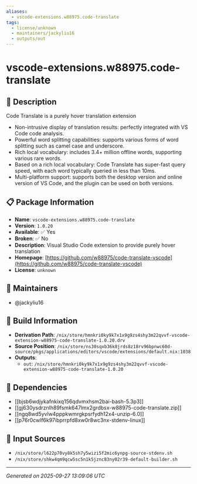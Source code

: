```yaml
---
aliases:
  - vscode-extensions.w88975.code-translate
tags:
  - license/unknown
  - maintainers/jackyliu16
  - outputs/out
---
```


# vscode-extensions.w88975.code-translate

## 📝 Description

Code Translate is a purely hover translation extension
- Non-intrusive display of translation results: perfectly integrated with VS Code code analysis.
- Powerful word splitting capabilities: supports various forms of word splitting such as camel case and underscore.
- Rich local vocabulary: includes 3.4+ million offline words, supporting various rare words.
- Based on a rich local vocabulary: Code Translate has super-fast query speed, with each word typically queried in less than 10ms.
- Multi-platform support: supports both the desktop version and online version of VS Code, and the plugin can be used on both versions.


## 📋 Package Information

- **Name**: `vscode-extensions.w88975.code-translate`
- **Version**: `1.0.20`
- **Available**: ✅ Yes
- **Broken**: ✅ No
- **Description**: Visual Studio Code extension to provide purely hover translation
- **Homepage**: [https://github.com/w88975/code-translate-vscode](https://github.com/w88975/code-translate-vscode)
- **License**: `unknown`
## 👥 Maintainers

- @jackyliu16


## 🔧 Build Information

- **Derivation Path**: `/nix/store/hmnkri0ky9k7x1x9g9zs4shy3m22qvvf-vscode-extension-w88975-code-translate-1.0.20.drv`
- **Source Position**: `/nix/store/ns30sqxb36k8jrds8z18rv96bpnwc60d-source/pkgs/applications/editors/vscode/extensions/default.nix:1038`
- **Outputs**:
  - `out`:  `/nix/store/hmnkri0ky9k7x1x9g9zs4shy3m22qvvf-vscode-extension-w88975-code-translate-1.0.20`

## 🔗 Dependencies

- [[bjsb6wdjykafnkixq156qdvmxhsm2bai-bash-5.3p3]]
- [[gj630ysdrznlh89fsmk647lmx2grdbsx-w88975-code-translate.zip]]
- [[ngq8wd5yvlw4pppkwmrgkpsrfydh12x4-unzip-6.0]]
- [[p76r0cwlf6k97ibprrpfd8xw0r8wc3nx-stdenv-linux]]

## 📁 Input Sources

- `/nix/store/l622p70vy8k5sh7y5wizi5f2mic6ynpg-source-stdenv.sh`
- `/nix/store/shkw4qm9qcw5sc5n1k5jznc83ny02r39-default-builder.sh`

---
*Generated on 2025-09-27 13:09:06 UTC*
